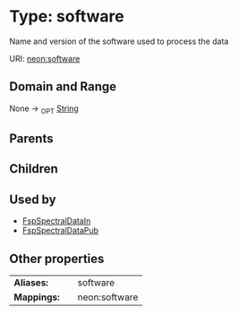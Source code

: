 
# Type: software


Name and version of the software used to process the data

URI: [neon:software](https://data.neonscience.org/software)


## Domain and Range

None ->  <sub>OPT</sub> [String](types/String.md)

## Parents


## Children


## Used by

 * [FspSpectralDataIn](FspSpectralDataIn.md)
 * [FspSpectralDataPub](FspSpectralDataPub.md)

## Other properties

|  |  |  |
| --- | --- | --- |
| **Aliases:** | | software |
| **Mappings:** | | neon:software |

